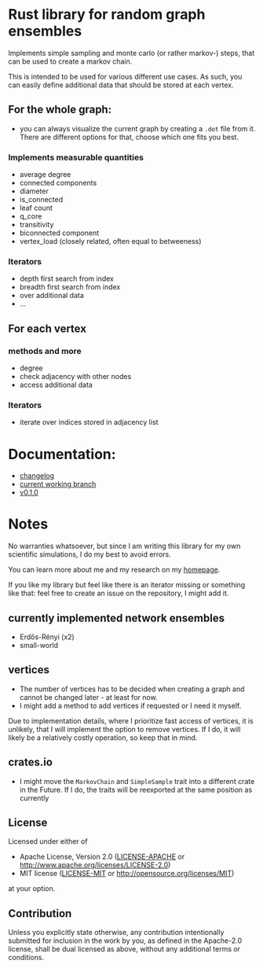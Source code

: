 # Rust library for random graph ensembles

Implements simple sampling and monte carlo (or rather markov-) steps,
that can be used to create a markov chain.

This is intended to be used for various different use cases.
As such, you can easily define additional data that should be stored at each vertex.


## For the whole graph:

* you can always visualize the current graph by creating a `.dot` file from it.
  There are different options for that, choose which one fits you best.

### Implements measurable quantities

- average degree
- connected components
- diameter
- is_connected
- leaf count
- q_core
- transitivity
- biconnected component
- vertex_load (closely related, often equal to betweeness)

### Iterators

* depth first search from index
* breadth first search from index
* over additional data
* ...

## For each vertex

### methods and more
* degree
* check adjacency with other nodes
* access additional data

### Iterators
* iterate over indices stored in adjacency list

# Documentation:

* [changelog](CHANGELOG.md)
* [current working branch](https://pardoxa.github.io/net_ensembles/master/doc/net_ensembles/)
* [v0.1.0](https://pardoxa.github.io/net_ensembles/v0.1.0/doc/net_ensembles/)

# Notes

No warranties whatsoever, but since
I am writing this library for my own scientific simulations,
I do my best to avoid errors.

You can learn more about me and my research on my [homepage](https://www.yfeld.de).

If you like my library but feel like there is an iterator missing or something
like that: feel free to create an issue on the repository, I might add it.

## currently implemented network ensembles

* Erdős-Rényi (x2)
* small-world

## vertices

* The number of vertices has to be decided when creating a graph and cannot be changed later - at least for now.
* I might add a method to add vertices if requested or I need it myself.

Due to implementation details, where I prioritize fast access of vertices,
it is unlikely, that I will implement the option to remove vertices.
If I do, it will likely be a relatively costly operation, so keep that in mind.

## crates.io

* I might move the `MarkovChain` and `SimpleSample` trait into a different crate in the Future.
  If I do, the traits will be reexported at the same position as currently

## License

Licensed under either of

 * Apache License, Version 2.0
   ([LICENSE-APACHE](LICENSE-APACHE) or http://www.apache.org/licenses/LICENSE-2.0)
 * MIT license
   ([LICENSE-MIT](LICENSE-MIT) or http://opensource.org/licenses/MIT)

at your option.

## Contribution

Unless you explicitly state otherwise, any contribution intentionally submitted
for inclusion in the work by you, as defined in the Apache-2.0 license, shall be
dual licensed as above, without any additional terms or conditions.
